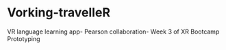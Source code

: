 # Vorking-travelleR
VR language learning app- Pearson collaboration- Week 3 of XR Bootcamp Prototyping

